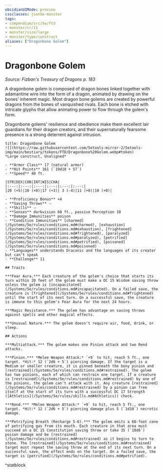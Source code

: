 ```yaml
---
obsidianUIMode: preview
cssclasses: json5e-monster
tags:
- compendium/src/5e/ftd
- monster/cr/11
- monster/size/large
- monster/type/construct
aliases: ["Dragonbone Golem"]
---
```

# Dragonbone Golem
*Source: Fizban's Treasury of Dragons p. 183*  

A dragonbone golem is composed of dragon bones linked together with adamantine wire into the form of a dragon, animated by drawing on the bones' inherent magic. Most dragon bone golems are created by powerful dragons from the bones of vanquished rivals. Each bone is etched with intricate glyphs that allow animating power to flow through the golem's form.

Dragonbone golems' resilience and obedience make them excellent lair guardians for their dragon creators, and their supernaturally fearsome presence is a strong deterrent against intrusion.

```ad-statblock
title: Dragonbone Golem
![](https://raw.githubusercontent.com/5etools-mirror-2/5etools-img/main/bestiary/tokens/FTD/Dragonbone%20Golem.webp#token)
*Large construct, Unaligned*

- **Armor Class** 17 (natural armor)
- **Hit Points** 161 (`19d10 + 57`)
- **Speed** 40 ft.

|STR|DEX|CON|INT|WIS|CHA|
|:---:|:---:|:---:|:---:|:---:|:---:|
|20 (+5)|10 (+0)|17 (+3)| 3 (-4)|11 (+0)|10 (+0)|

- **Proficiency Bonus** +4
- **Saving Throws** ⏤
- **Skills** ⏤
- **Senses** darkvision 60 ft., passive Perception 10
- **Damage Immunities** poison
- **Condition Immunities** [charmed](/Systems/5e/rules/conditions.md#charmed), [exhaustion](/Systems/5e/rules/conditions.md#exhaustion), [frightened](/Systems/5e/rules/conditions.md#frightened), [paralyzed](/Systems/5e/rules/conditions.md#paralyzed), [petrified](/Systems/5e/rules/conditions.md#petrified), [poisoned](/Systems/5e/rules/conditions.md#poisoned)
- **Languages** understands Draconic and the languages of its creator but can't speak
- **Challenge** 11

## Traits

***Fear Aura.*** Each creature of the golem's choice that starts its turn within 20 feet of the golem must make a DC 15 Wisdom saving throw unless the golem is [incapacitated](/Systems/5e/rules/conditions.md#incapacitated). On a failed save, the creature is [frightened](/Systems/5e/rules/conditions.md#frightened) until the start of its next turn. On a successful save, the creature is immune to this golem's Fear Aura for the next 24 hours.

***Magic Resistance.*** The golem has advantage on saving throws against spells and other magical effects.

***Unusual Nature.*** The golem doesn't require air, food, drink, or sleep.

## Actions

***Multiattack.*** The golem makes one Pinion attack and two Rend attacks.

***Pinion.*** *Melee Weapon Attack:* `+9` to hit, reach 5 ft., one target. *Hit:* 12 (`2d6 + 5`) piercing damage. If the target is a Medium or smaller creature, it is pinned beneath the bony pinion and [restrained](/Systems/5e/rules/conditions.md#restrained). The golem has two pinions, each of which can restrain one target. If a creature is [restrained](/Systems/5e/rules/conditions.md#restrained) by one of the pinions, the golem can't attack with it. Any creature [restrained](/Systems/5e/rules/conditions.md#restrained) by a pinion can free itself at the start of its turn with a successful DC 17 Strength ([Athletics](/Systems/5e/rules/skills.md#Athletics)) check.

***Rend.*** *Melee Weapon Attack:* `+9` to hit, reach 5 ft., one target. *Hit:* 12 (`2d6 + 5`) piercing damage plus 5 (`1d10`) necrotic damage.

***Petrifying Breath (Recharge 5-6).*** The golem emits a 60-foot cone of petrifying gas from its mouth. Each creature in that area must succeed on a DC 15 Constitution saving throw or take 35 (`10d6`) poison damage and be [restrained](/Systems/5e/rules/conditions.md#restrained) as it begins to turn to stone. The [restrained](/Systems/5e/rules/conditions.md#restrained) target must repeat the saving throw at the end of its next turn. On a successful save, the effect ends on the target. On a failed save, the target is [petrified](/Systems/5e/rules/conditions.md#petrified).
```
^statblock